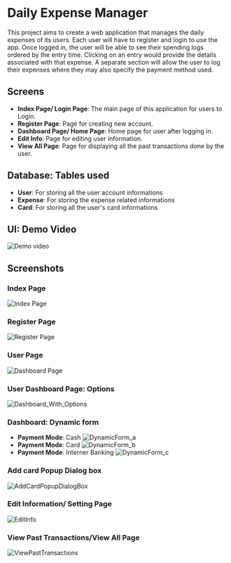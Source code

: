 # Daily Expense Manager

This project aims to create a web application that manages the daily expenses of its users. Each user will have to register and login to use the app. Once logged in, the user will be able to see their spending logs ordered by the entry time. Clicking on an entry would provide the details associated with that expense. A separate section will allow the user to log their expenses where they may also specify the payment method used.


## Screens
* **Index Page/ Login Page**: The main page of this application for users to Login.
* **Register Page**: Page for creating new account.
* **Dashboard Page/ Home Page**: Home page for user after logging in.
* **Edit Info**: Page for editing user information.
* **View All Page**: Page for displaying all the past transactions done by the user.
    

## Database: Tables used
* **User**: For storing all the user account informations
* **Expense**: For storing the expense related informations
* **Card**: For storing all the user's card informations
    

## UI: Demo Video
![Demo video](Screenshot/ui.gif)

## Screenshots
### Index Page
![Index Page](Screenshot/Indexpage.png)

### Register Page
![Register Page](Screenshot/RegisterPage.png)

### User Page
![Dashboard Page](Screenshot/Dashboard.png)

### User Dashboard Page: Options
![Dashboard_With_Options](Screenshot/Dashboard_withOptions.png)

### Dashboard: Dynamic form</h2>

* **Payment Mode**: Cash
![DynamicForm_a](Screenshot/DynamicForm_a.png)
* **Payment Mode**: Card
![DynamicForm_b](Screenshot/DynamicForm_b.png)
* **Payment Mode**: Interner Banking
![DynamicForm_c](Screenshot/DynamicForm_c.png)

### Add card Popup Dialog box
![AddCardPopupDialogBox](Screenshot/AddCardPopupDialogBox.png)

### Edit Information/ Setting Page
![EditInfo](Screenshot/EditInfo.png)

### View Past Transactions/View All Page
![ViewPastTransactions](Screenshot/ViewPastTransactions.png)